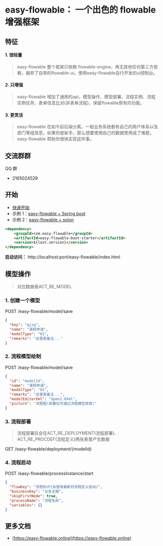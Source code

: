 <p align="center">
    <img src="https://gitee.com/iajie/easy-flowable-ui-admin/raw/master/src/assets/logo-full.png" alt=""/>
</p>



# easy-flowable： 一个出色的 flowable 增强框架

## 特征

#### 1. 很轻量

> easy-flowable 整个框架只依赖 flowable-engine，再无其他任何第三方依赖，摒弃了自带的flowable-ui，使用easy-flowable自行开发的ui控制台。

#### 2. 只增强

> easy-flowable 增加了通用的api，模型操作、模型部署、流程实例、流程实例任务、表单信息比对(非表单流程)，保留flowable原有的功能。

#### 3. 更灵活

> easy-flowable 在如今前后端分离，一般业务系统都有自己的用户体系以及部门等组信息，如果你是新手，那么想要使用自己的数据使用成了难题， easy-flowable
> 帮助你很快实现这件事。


## 交流群群

QQ 群

- 2165024529



## 开始

- [快速开始](https://easy-flowable.online/quick-start.html)
- 示例 1：[easy-flowable + Spring boot](https://gitee.com/iajie/easy-flowable-test/spring-boot)
- 示例 2：[easy-flowable + solon](https://gitee.com/iajie/easy-flowable-test/solon)


```xml
<dependency>
    <groupId>com.easy-flowable</groupId>
    <artifactId>easy-flowable-boot-starter</artifactId>
    <version>${last.version}</version>
</dependency>
```

**启动访问：** http://localhost:port/easy-flowable/index.html

## 模型操作

>  对应数据表ACT_RE_MODEL

### 1. 创建一个模型

POST /easy-flowable/model/save

```json
{
  "key": "qjsq",
  "name": "请假申请",
  "modelType": "01",
  "remarks": "这里是备注..."
}
```

### 2. 流程模型绘制

POST /easy-flowable/model/save

```json
{
  "id": "modelId",
  "name": "请假申请",
  "modelType": "01",
  "remarks": "这里是备注...",
  "modelEditorXml": "bpmn2.0Xml",
  "picture": "流程图(部署后可通过流程模型获取)"
}
```

### 3. 流程部署

> 流程部署后会在ACT_RE_DEPLOYMENT(流程部署)、ACT_RE_PROCDEF(流程定义)两张表里产生数据

GET /easy-flowable/deployment/{modelId}

### 4. 流程启动

POST /easy-flowable/processInstance/start

```json
{
  "flowKey": "流程标识(会使用最新的流程定义启动)",
  "businessKey": "业务主键",
  "skipFirstNode": true,
  "processName": "流程名称",
  "variables": {}
}
```

## 更多文档

- [https://easy-flowable.online](https://easy-flowable.online)